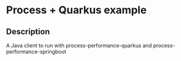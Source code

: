# Process + Quarkus example

## Description

A Java client to run with process-performance-quarkus and process-performance-springboot

